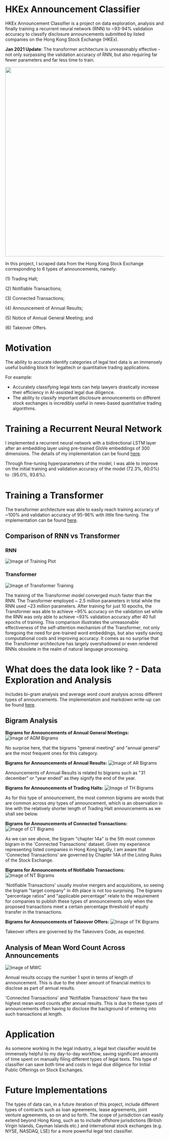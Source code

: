 # HKEx Announcement Classifier

HKEx Announcement Classifier is a project on data exploration, analysis and finally training a recurrent neural network (RNN) to ~93-94% validation accuracy to classify disclosure announcements submitted by listed companies on the Hong Kong Stock Exchange (HKEx). 

**Jan 2021 Update**: The transformer architecture is unreasonably effective - not only surpassing the validation accuracy of RNN, but also requiring far fewer parameters and far less time to train. 

<img src="/images/prediction.png" width="600">

In this project, I scraped data from the Hong Kong Stock Exchange corresponding to 6 types of announcements, namely:

(1) Trading Halt; 

(2) Notifiable Transactions; 

(3) Connected Transactions; 

(4) Announcement of Annual Results; 

(5) Notice of Annual General Meeting; and 

(6) Takeover Offers.

# Motivation 
The ability to accurate identify categories of legal text data is an immensely useful building block for legaltech or quantitative trading applications. 

For example: 
- Accurately classifying legal texts can help lawyers drastically increase their efficiency in AI-assisted legal due diligence. 
- The ability to classify important disclosure announcements on different stock exchanges is incredibly useful in news-based quantitative trading algorithms. 

# Training a Recurrent Neural Network 
I implemented a recurrent neural network with a bidirectional LSTM layer after an embedding layer using pre-trained GloVe embeddings of 300 dimensions. The details of my implementation can be found <a href='HKEx_Announcement_Classifier.ipynb'>here</a>.

Through fine-tuning hyperparameters of the model, I was able to improve on the initial training and validation accuracy of the model (72.3%, 60.0%) to（95.0%, 93.6%).

# Training a Transformer 

The transformer architecture was able to easily reach training accuracy of ~100% and validation accuracy of 95-96% with little fine-tuning. The implementation can be found <a href='Transformers - HKEX Annt Classifier.ipynb'>here</a>.

## Comparison of RNN vs Transformer 
### RNN 
![Image of Training Plot](/images/training_plot.png)

### Transformer 
![Image of Transformer Training](/images/transformers_performance.png)

The training of the Transformer model converged much faster than the RNN. The Transformer employed ~ 2.5 million parameters in total while the RNN used ~23 million parameters. After training for just 10 epochs, the Transformer was able to achieve ~95% accuracy on the validation set while the RNN was only able to achieve ~93% validation accuracy after 40 full epochs of training. This comparison illustrates the unreasonable effectiveness of the self-attention mechanism of the Transformer, not only foregoing the need for pre-trained word embeddings, but also vastly saving computational costs and improving accuracy. It comes as no surprise that the Transformer architecture has largely overshadowed or even rendered RNNs obsolete in the realm of natural language processing. 

# What does the data look like ? - Data Exploration and Analysis
Includes bi-gram analysis and average word count analysis across different types of announcements. The implementation and markdown write-up can be found <a href='Data%20Exploration%20for%20HKEX%20Announcements.ipynb'>here</a>.

## Bigram Analysis
**Bigrams for Announcements of Annual General Meetings:**
![Image of AGM Bigrams](/images/bigrams_agm.png)

No surprise here, that the bigrams "general meeting" and "annual general" are the most frequent ones for this category.

**Bigrams for Announcements of Annual Results:**
![Image of AR Bigrams](/images/bigrams_ar.png)

Announcements of Annual Results is related to bigrams such as "31 december" or "year ended" as they signify the end of the year.

**Bigrams for Announcements of Trading Halts:**
![Image of TH Bigrams](/images/bigrams_th.png)

As for this type of announcement, the most common bigrams are words that are common across *any* types of announcement, which is an observation in line with the relatively shorter length of Trading Halt announcements as we shall see below.

**Bigrams for Announcements of Connected Transactions:**
![Image of CT Bigrams](/images/bigrams_cct.png)

As we can see above, the bigram "chapter 14a" is the 5th most common bigram in the 'Connected Transactions' dataset. Given my experience representing listed companies in Hong Kong legally, I am aware that 'Connected Transactions' are governed by Chapter 14A of the Listing Rules of the Stock Exchange.

**Bigrams for Announcements of Notifiable Transactions:**
![Image of NT Bigrams](/images/bigrams_nt.png)

'Notifiable Transactions' usually involve mergers and acquisitions, so seeing the bigram "target company" in 4th place is not too surprising. The bigrams "percentage ratios" and "applicable percentage" relate to the requirement for companies to publish these types of announcements only when the proposed transactions meet a certain percentage threshold of equity transfer in the transactions.

**Bigrams for Announcements of Takeover Offers:**
![Image of TK Bigrams](/images/bigrams_tk.png)

Takeover offers are governed by the Takeovers Code, as expected.

## Analysis of Mean Word Count Across Announcements
![Image of MWC](/images/word_count_comparison.png)

Annual results occupy the number 1 spot in terms of length of announcement. This is due to the sheer amount of financial metrics to disclose as part of annual results.

'Connected Transactions' and 'Notifiable Transactions' have the two highest mean word counts after annual results. This is due to these types of announcements often having to disclose the background of entering into such transactions at length.

# Application
As someone working in the legal industry, a legal text classifier would be immensely helpful to my day-to-day workflow, saving significant amounts of time spent on manually filing different types of legal texts. This type of classifier can save both time and costs in legal due diligence for Initial Public Offerings on Stock Exchanges. 

# Future Implementations
The types of data can, in a future iteration of this project, include different types of contracts such as loan agreements, lease agreements, joint venture agreements, so on and so forth. The scope of jurisdiction can easily extend beyond Hong Kong, such as to include offshore jurisdictions (British Virgin Islands, Cayman Islands etc.) and international stock exchanges (e.g. NYSE, NASDAQ, LSE) for a more powerful legal text classifier. 
